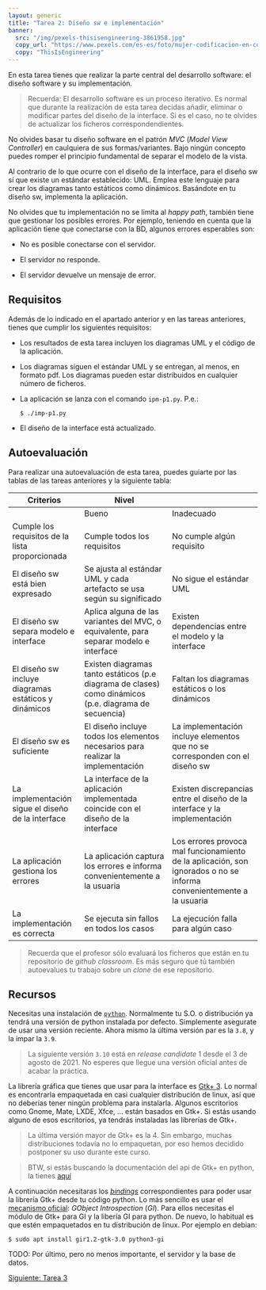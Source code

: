 ```yaml
---
layout: generic
title: "Tarea 2: Diseño sw e implementación"
banner:
  src: "/img/pexels-thisisengineering-3861958.jpg"
  copy_url: "https://www.pexels.com/es-es/foto/mujer-codificacion-en-computadora-3861958/"
  copy: "ThisIsEngineering"
---
```


En esta tarea tienes que realizar la parte central del desarrollo
software: el diseño software y su implementación.


> Recuerda: El desarrollo software es un proceso iterativo. Es normal
> que durante la realización de esta tarea decidas añadir, eliminar o
> modificar partes del diseño de la interface. Si es el caso, no te
> olvides de actualizar los ficheros correspondendientes.


No olvides basar tu diseño software en el patrón _MVC_ (_Model View
Controller_) en caulquiera de sus formas/variantes. Bajo ningún
concepto puedes romper el principio fundamental de separar el modelo
de la vista.

Al contrario de lo que ocurre con el diseño de la interface, para el
diseño sw sí que existe un estándar establecido: UML. Emplea este
lenguaje para crear los diagramas tanto estáticos como
dinámicos. Basándote en tu diseño sw, implementa la aplicación.


No olvides que tu implementación no se limita al _happy path_, también
tiene que gestionar los posibles errores. Por ejemplo, teniendo en
cuenta que la aplicación tiene que conectarse con la BD, algunos
errores esperables son:

  - No es posible conectarse con el servidor.
  
  - El servidor no responde.
  
  - El servidor devuelve un mensaje de error.


## Requisitos

Además de lo indicado en el apartado anterior y en las tareas
anteriores, tienes que cumplir los siguientes requisitos:

  - Los resultados de esta tarea incluyen los diagramas UML y el
    código de la aplicación.
	
  - Los diagramas siguen el estándar UML y se entregan, al menos, en
    formato pdf. Los diagramas pueden estar distribuidos en cualquier
    número de ficheros.
	
  - La aplicación se lanza con el comando `ipm-p1.py`. P.e.:
  
    ```
	$ ./imp-p1.py
	```
	
  - El diseño de la interface está actualizado.
  

## Autoevaluación

Para realizar una autoevaluación de esta tarea, puedes guiarte por las
tablas de las tareas anteriores y la siguiente tabla:


| Criterios | Nivel ||
|-----------| ----- |-|
|           |  Bueno | Inadecuado |
| Cumple los requisitos de la lista proporcionada | Cumple todos los requisitos | No cumple algún requisito |
| El diseño sw está bien expresado | Se ajusta al estándar UML y cada artefacto se usa según su significado | No sigue el estándar UML |
| El diseño sw separa modelo e interface | Aplica alguna de las variantes del MVC, o equivalente, para separar modelo e interface | Existen dependencias entre el modelo y la interface |
| El diseño sw incluye diagramas estáticos y dinámicos | Existen diagramas tanto estáticos (p.e diagrama de clases) como dinámicos (p.e. diagrama de secuencia) | Faltan los diagramas estáticos o los dinámicos |
| El diseño sw es suficiente | El diseño incluye todos los elementos necesarios para realizar la implementación | La implementación incluye elementos que no se corresponden con el diseño sw |
| La implementación sigue el diseño de la interface | La interface de la aplicación implementada coincide con el diseño de la interface  | Existen discrepancias entre el diseño de la interface y la implementación |
| La aplicación gestiona los errores | La aplicación captura los errores e informa convenientemente a la usuaria | Los errores provoca mal funcionamiento de la aplicación, son ignorados o no se informa convenientemente a la usuaria |
| La implementación es correcta | Se ejecuta sin fallos en todos los casos | La ejecución falla para algún caso |


> Recuerda que el profesor sólo evaluará los ficheros que están en tu
> repositorio de _github classroom_. Es más seguro que tú también
> autoevalues tu trabajo sobre un _clone_ de ese repositorio.


## Recursos

Necesitas una instalación de
[`python`](https://www.python.org/). Normalmente tu S.O. o
distribución ya tendrá una versión de python instalada por defecto.
Simplemente asegurate de usar una versión reciente. Ahora mismo la
última versión par es la `3.8`, y la impar la `3.9`.

> La siguiente versión `3.10` está en _release candidate_ 1 desde el 3
> de agosto de 2021. No esperes que llegue una versión oficial antes
> de acabar la práctica.

La librería gráfica que tienes que usar para la interface es [Gtk+
3](https://www.gtk.org/). Lo normal es encontrarla empaquetada en casi
cualquier distribución de linux, así que no deberías tener ningún
problema para instalarla. Algunos escritorios como Gnome, Mate, LXDE,
Xfce, ... están basados en Gtk+. Si estás usando alguno de esos
escritorios, ya tendrás instaladas las librerías de Gtk+.

> La última versión mayor de Gtk+ es la 4. Sin embargo, muchas
> distribuciones todavía no lo empaquetan, por eso hemos decidido
> postponer su uso durante este curso.

> BTW, si estás buscando la documentación del api de Gtk+ en python,
> la tienes
> [aquí](https://lazka.github.io/pgi-docs/Gtk-3.0/index.html)


A continuación necesitaras los
[_bindings_](https://en.wikipedia.org/wiki/Language_binding)
correspondientes para poder usar la librería Gtk+ desde tu código
python. Lo más sencillo es usar el [mecanismo
oficial](https://www.gtk.org/docs/language-bindings/): _GObject
Introspection_ (_GI_). Para ellos necesitas el módulo de Gtk+ para GI
y la libería GI para python. De nuevo, lo habitual es que estén
empaquetados en tu distribución de linux. Por ejemplo en debian:

```
$ sudo apt install gir1.2-gtk-3.0 python3-gi
```

TODO: Por último, pero no menos importante, el servidor y la base de datos.

  
<a href="/tarea_3" class="button big">Siguiente: Tarea 3</a>
